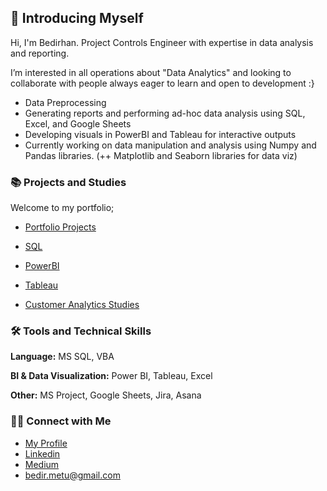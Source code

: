 
## 👋 Introducing Myself

Hi, I'm Bedirhan. Project Controls Engineer with expertise in data analysis and reporting. 

I’m interested in all operations about "Data Analytics" and looking to collaborate with people always eager to learn and open to development :}

- Data Preprocessing 
- Generating reports and performing ad-hoc data analysis using SQL, Excel, and Google Sheets
- Developing visuals in PowerBI and Tableau for interactive outputs
- Currently working on data manipulation and analysis using Numpy and Pandas libraries. (++ Matplotlib and Seaborn libraries for data viz)



### 📚 Projects and Studies

Welcome to my portfolio;

- [Portfolio Projects](https://github.com/BedirK/Portfolio-Projects)

- [SQL](https://github.com/BedirK/SQL-Projects-Studies)

- [PowerBI](https://github.com/BedirK/PowerBI-Projects)

- [Tableau](https://github.com/BedirK/Tableau-Projects)

- [Customer Analytics Studies](https://github.com/BedirK/Customer-Analytics)
  
  
### 🛠️ Tools and Technical Skills

   **Language:** MS SQL, VBA
   
   **BI & Data Visualization:** Power BI, Tableau, Excel
   
   **Other:** MS Project, Google Sheets, Jira, Asana

### 👋🏻 Connect with Me

- [My Profile](https://linktr.ee/bdrhn)
- [Linkedin](https://www.linkedin.com/in/bedirhankelez/)
- [Medium](https://medium.com/@bedir_)
- bedir.metu@gmail.com
